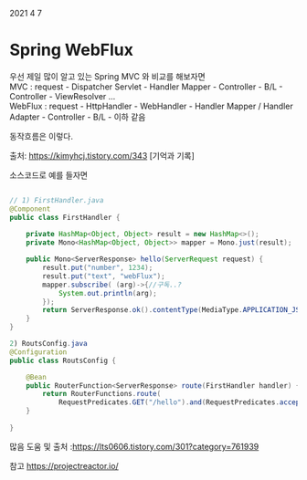 2021 4 7


# Spring WebFlux

우선 제일 많이 알고 있는 Spring MVC 와 비교를 해보자면  
MVC : request - Dispatcher Servlet - Handler Mapper - Controller - B/L - Controller - ViewResolver ...</br>
WebFlux : request - HttpHandler - WebHandler - Handler Mapper / Handler Adapter - Controller - B/L - 이하 같음

동작흐름은 이렇다.

출처: https://kimyhcj.tistory.com/343 [기억과 기록]


소스코드로 예를 들자면
```java

// 1) FirstHandler.java
@Component
public class FirstHandler {
	
    private HashMap<Object, Object> result = new HashMap<>();
    private Mono<HashMap<Object, Object>> mapper = Mono.just(result);

    public Mono<ServerResponse> hello(ServerRequest request) {
        result.put("number", 1234);
        result.put("text", "webFlux");			
        mapper.subscribe( (arg)->{//구독..?
            System.out.println(arg);  
        });
        return ServerResponse.ok().contentType(MediaType.APPLICATION_JSON).body(BodyInserters.fromProducer(mapper, HashMap.class));
    }
}
```

```java
2) RoutsConfig.java
@Configuration
public class RoutsConfig {	

    @Bean
    public RouterFunction<ServerResponse> route(FirstHandler handler) {
        return RouterFunctions.route(
            RequestPredicates.GET("/hello").and(RequestPredicates.accept(MediaType.TEXT_PLAIN)), handler::hello);
    }
	
}    


```
많음 도움 및 출처 :https://lts0606.tistory.com/301?category=761939

참고 https://projectreactor.io/
